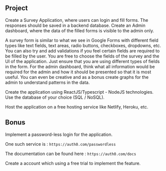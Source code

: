
## Project

Create a Survey Application, where users can login and fill forms. The responses should be saved in a backend database. Create an Admin dashboard, where the data of the filled forms is visible to the admin only.

A survey form is similar to what we see in Google Forms with different field types like text fields, text areas, radio buttons, checkboxes, dropdowns, etc. You can also try and add validations if you feel certain fields are required to be filled by the user. You are free to choose the fields of the survey and the UI of the application. Just ensure that you are using different types of fields in the form.
For the admin dashboard, think what all information would be required for the admin and how it should be presented so that it is most useful. You can even be creative and as a bonus create graphs for the admin to understand patterns in the data.

Create the application using ReactJS/Typescript - NodeJS technologies. Use the database of your choice (SQL / NoSQL).

Host the application on a free hosting service like Netlify, Heroku, etc.

## Bonus
Implement a password-less login for the application. 

One such service is : `https://auth0.com/passwordless`

The documentation can be found here : `https://auth0.com/docs`

Create a account which using a free trial to implement the feature.
